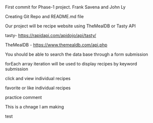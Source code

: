 First commit for Phase-1 project. Frank Savena and John Ly

Creating Git Repo and README.md file 

Our project will be recipe website using TheMealDB or Tasty API 

tasty- https://rapidapi.com/apidojo/api/tasty/ 

TheMealDB - https://www.themealdb.com/api.php

You should be able to search the data base through a form submission 

forEach array iteration will be used to display recipes by keyword submission 

click and view individual recipes 

favorite or like individual recipes 

practice comment

This is  a chnage  I am making

test